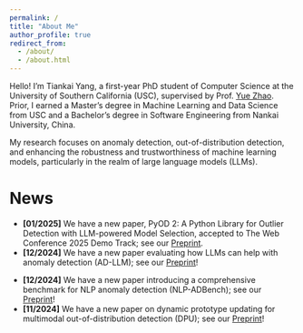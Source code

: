 ```yaml
---
permalink: /
title: "About Me"
author_profile: true
redirect_from: 
  - /about/
  - /about.html
---
```


Hello! I’m Tiankai Yang, a first-year PhD student of Computer Science at the University of Southern California (USC), supervised by Prof. [Yue Zhao](https://viterbi-web.usc.edu/~yzhao010/index.html). Prior, I earned a Master’s degree in Machine Learning and Data Science from USC and a Bachelor’s degree in Software Engineering from Nankai University, China. 

My research focuses on anomaly detection, out-of-distribution detection, and enhancing the robustness and trustworthiness of machine learning models, particularly in the realm of large language models (LLMs).

News
======
- **\[01/2025\]** We have a new paper, PyOD 2: A Python Library for Outlier Detection with LLM-powered Model Selection, accepted to The Web Conference 2025 Demo Track; see our [Preprint](https://arxiv.org/abs/2412.12154).
- **\[12/2024\]** We have a new paper evaluating how LLMs can help with anomaly detection (AD-LLM); see our [Preprint](https://arxiv.org/abs/2412.11142)!  
<!-- - **\[12/2024\]** We have a new paper on a major upgrade to our library for outlier detection with LLM-based model selection (PyOD 2); see our [Preprint](https://arxiv.org/abs/2412.12154).   -->
- **\[12/2024\]** We have a new paper introducing a comprehensive benchmark for NLP anomaly detection (NLP-ADBench); see our [Preprint](https://arxiv.org/abs/2412.04784)!  
- **\[11/2024\]** We have a new paper on dynamic prototype updating for multimodal out-of-distribution detection (DPU); see our [Preprint](https://arxiv.org/abs/2411.08227)!